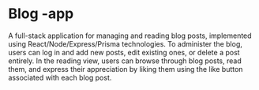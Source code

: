 # Blog -app

A full-stack application for managing and reading blog posts, implemented using React/Node/Express/Prisma technologies. 
To administer the blog, users can log in and add new posts, edit existing ones, or delete a post entirely. 
In the reading view, users can browse through blog posts, read them, and express their appreciation by liking them using the like button associated with each blog post.
